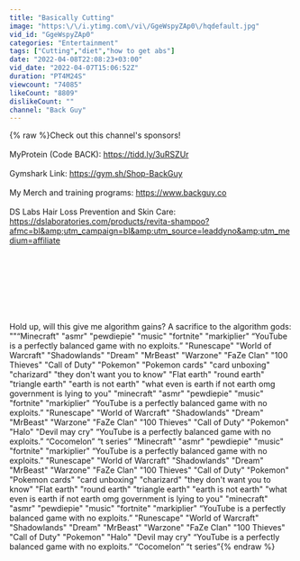 ```yaml
---
title: "Basically Cutting"
image: "https:\/\/i.ytimg.com\/vi\/GgeWspyZAp0\/hqdefault.jpg"
vid_id: "GgeWspyZAp0"
categories: "Entertainment"
tags: ["Cutting","diet","how to get abs"]
date: "2022-04-08T22:08:23+03:00"
vid_date: "2022-04-07T15:06:52Z"
duration: "PT4M24S"
viewcount: "74085"
likeCount: "8809"
dislikeCount: ""
channel: "Back Guy"
---
```

{% raw %}Check out this channel's sponsors!<br /><br />MyProtein (Code BACK): <a rel="nofollow" target="blank" href="https://tidd.ly/3uRSZUr">https://tidd.ly/3uRSZUr</a><br /><br />Gymshark Link: <a rel="nofollow" target="blank" href="https://gym.sh/Shop-BackGuy">https://gym.sh/Shop-BackGuy</a> <br /><br />My Merch and training programs: <a rel="nofollow" target="blank" href="https://www.backguy.co">https://www.backguy.co</a><br /><br />DS Labs Hair Loss Prevention and Skin Care: <a rel="nofollow" target="blank" href="https://dslaboratories.com/products/revita-shampoo?afmc=bl&amp;utm_campaign=bl&amp;utm_source=leaddyno&amp;utm_medium=affiliate">https://dslaboratories.com/products/revita-shampoo?afmc=bl&amp;utm_campaign=bl&amp;utm_source=leaddyno&amp;utm_medium=affiliate</a><br /><br /><br /><br /><br /><br /><br /><br /><br />Hold up, will this give me algorithm gains? A sacrifice to the algorithm gods: &quot;&quot;“Minecraft&quot; &quot;asmr&quot; &quot;pewdiepie&quot; &quot;music&quot; &quot;fortnite&quot; &quot;markiplier&quot; “YouTube is a perfectly balanced game with no exploits.” &quot;Runescape&quot; &quot;World of Warcraft&quot; &quot;Shadowlands&quot; &quot;Dream&quot; &quot;MrBeast&quot; &quot;Warzone&quot; &quot;FaZe Clan&quot; &quot;100 Thieves&quot; &quot;Call of Duty&quot; &quot;Pokemon&quot; &quot;Pokemon cards&quot; &quot;card unboxing&quot; &quot;charizard&quot; &quot;they don't want you to know&quot; &quot;Flat earth&quot; &quot;round earth&quot; &quot;triangle earth&quot; &quot;earth is not earth&quot; &quot;what even is earth if not earth omg government is lying to you&quot; &quot;minecraft&quot; &quot;asmr&quot; &quot;pewdiepie&quot; &quot;music&quot; &quot;fortnite&quot; &quot;markiplier&quot; “YouTube is a perfectly balanced game with no exploits.” &quot;Runescape&quot; &quot;World of Warcraft&quot; &quot;Shadowlands&quot; &quot;Dream&quot; &quot;MrBeast&quot; &quot;Warzone&quot; &quot;FaZe Clan&quot; &quot;100 Thieves&quot; &quot;Call of Duty&quot; &quot;Pokemon&quot; &quot;Halo&quot; &quot;Devil may cry&quot; “YouTube is a perfectly balanced game with no exploits.” “Cocomelon” “t series” “Minecraft&quot; &quot;asmr&quot; &quot;pewdiepie&quot; &quot;music&quot; &quot;fortnite&quot; &quot;markiplier&quot; “YouTube is a perfectly balanced game with no exploits.” &quot;Runescape&quot; &quot;World of Warcraft&quot; &quot;Shadowlands&quot; &quot;Dream&quot; &quot;MrBeast&quot; &quot;Warzone&quot; &quot;FaZe Clan&quot; &quot;100 Thieves&quot; &quot;Call of Duty&quot; &quot;Pokemon&quot; &quot;Pokemon cards&quot; &quot;card unboxing&quot; &quot;charizard&quot; &quot;they don't want you to know&quot; &quot;Flat earth&quot; &quot;round earth&quot; &quot;triangle earth&quot; &quot;earth is not earth&quot; &quot;what even is earth if not earth omg government is lying to you&quot; &quot;minecraft&quot; &quot;asmr&quot; &quot;pewdiepie&quot; &quot;music&quot; &quot;fortnite&quot; &quot;markiplier&quot; “YouTube is a perfectly balanced game with no exploits.” &quot;Runescape&quot; &quot;World of Warcraft&quot; &quot;Shadowlands&quot; &quot;Dream&quot; &quot;MrBeast&quot; &quot;Warzone&quot; &quot;FaZe Clan&quot; &quot;100 Thieves&quot; &quot;Call of Duty&quot; &quot;Pokemon&quot; &quot;Halo&quot; &quot;Devil may cry&quot; “YouTube is a perfectly balanced game with no exploits.” “Cocomelon” “t series”{% endraw %}
